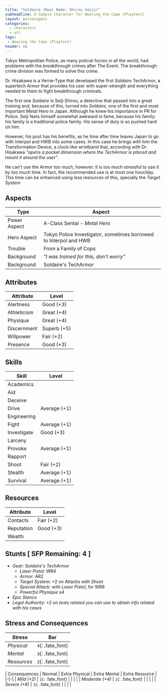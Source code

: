 ```yaml
---
title: "Soldaire (Real Name: Shirou Seiji)"
subheadline: A Sample Character for Wearing the Cape (Playtest)
layout: personagens
categories:
  - characters
  - wtc
tags:
 - Wearing the Cape (Playtest)
header: no
---
```


Tokyo Metropolitan Police, as many policial forces in all the world, had problems with the _breakthrough_ crimes after The Event. The breakthrough crime division was formed to solve this crime.

Dr. Hisakawa is a Verne-Type that developed the first _Soldaire_ TechArmor, a supertech Armor that provides his user with super-strength and everything needed to them to fight breakthrough criminals.

The first one _Soldaire_ is Seiji Shirou, a detective that passed into a great training and, because of this, turned into _Soldaire_, one of the first and most important _Metal Hero_ in Japan. Although he knew his importance in PR for Police, Seiji feels himself somewhat awkward in fame, because his family: his family is a traditional police family. His sense of duty is so pushed hard on him.

However, his post has his benefits, as he time after time leaves Japan to go with Interpol and HWB into some cases. In this case he brings with him the Transformation Device, a clock-like wristband that, according with Dr. Hisakawa _"opens a pocket dimension where the TechArmor is placed and mount it around the user"_.

He can't use the Armor too much, however: it is too much stressful to use it by too much time. In fact, the recommended use is at most one hour/day. This time can be enhanced using less resources of this, specially the _Target System_


## Aspects

| Type | Aspect |
|-|-|
| Power Aspect | A-Class Sentai - _Metal Hero_ |
| Hero Aspect | Tokyo Police Investigator, sometimes borrowed to Interpol and HWB |
| Trouble  | From a Family of Cops |
| Background | _"I was trained for this, don't worry"_ |
| Background | Soldaire's TechArmor |

## Attributes

| Attribute | Level |
|-|-|
| Alertness | Good (+3) |
| Athleticism | Great (+4) |
| Physique | Great (+4) |
| Discernment | Superb (+5) |
| Willpower | Fair (+2) |
| Presence | Good (+3) |

## Skills

| Skill | Level |
|-|-|
| Academics |  | 
| Aid |  | 
| Deceive |  | 
| Drive | Average (+1)  | 
| Engineering |  | 
| Fight | Average (+1) | 
| Investigate | Good (+3) | 
| Larceny |  | 
| Provoke | Average (+1) | 
| Rapport |  | 
| Shoot | Fair (+2) | 
| Stealth | Average (+1) | 
| Survival | Average (+1)  | 

## Resources

| Attribute | Level |
|-|-|
| Contacts | Fair (+2) |
| Reputation | Good (+3) |
| Wealth |  |

## Stunts [ SFP Remaining: 4 ]

+ _Gear: Soldaire's TechArmor_
	+ _Laser Pistol:_ WR4
	+ _Armor:_ AR2
	+ _Target System:_ +2 on Attacks with _Shoot_
	+ _Special Attack:_ with _Laser Pistol_, for WR8
	+ _Powerful Physique x4_
+ _Epic Stance_
+ _Legal Authority: +2 on tests related you can use to obtain info related with his cases_

## Stress and Consequences

| Stress | Bar |
|-|-|
| _Physical_ | `4`{: .fate_font} |
|  _Mental_ | `3`{: .fate_font} |
| _Resources_ | `2`{: .fate_font} |

| Consequences | Normal | Extra Physical | Extra Mental | Extra Resource |
|-|-|
| _Mild (+2)_ |  `1`{: .fate_font} |  | | |
| _Moderate (+4)_ | `1`{: .fate_font} | | | | 
| _Severe (+6)_ | `1`{: .fate_font} | | | |
